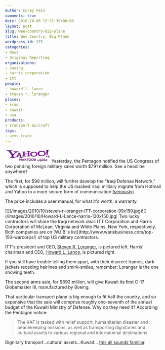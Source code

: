 ```yaml
---
author: Corey Pein
comments: true
date: 2010-10-06 15:21:39+00:00
layout: post
slug: wee-country-big-plane
title: Wee Country, Big Plane 
wordpress_id: 375
categories:
- News
- Original Reporting
organizations:
- boeing
- harris corporation
- itt
people:
- howard l. lance
- steven r. loranger
places:
- iraq
- kuwait
- usa
products:
- transport aircraft
tags:
- arms trade
---
```


![](/images/2010/10/yahoo-arabic-150x47.jpg)Yesterday, the Pentagon notified the US Congress of two pending foreign military sales worth $791 million. See a headline anywhere?

The first, for $98 million, will further develop the "Iraqi Defense Network," which is supposed to help the US-backed Iraqi military migrate from Hotmail and Yahoo to a more secure form of communication ([seriously](http://www.usf-iraq.com/?option=com_content&task=view&id=5102&Itemid=41)).

The price includes a user manual, for what it's worth, a warranty.

<!-- more --> ![](/images/2010/10/steven-r-loranger-ITT-corporation-99x150.jpg)![](/images/2010/10/Howard-L-Lance-harris-120x150.jpg) Two lucky contractors will share the Iraqi network deal: ITT Corporation and Harris Corporation of McLean, Virginia and White Plains, New York, respectively. Both companies are on [W.I.B.'s list](http://www.warisbusiness.com/top-150-warcorps/) of top US military contractors.

ITT's president and CEO, [Steven R. Loranger](http://www.itt.com/about/leadership/directors/ ), is pictured left. Harris' chairman and CEO, [Howard L. Lance](http://www.harris.com/board-of-directors.html ), is pictured right.

If you still have trouble telling them apart, with their discreet frames, dark jackets receding hairlines and smirk-smiles, remember: Loranger is the one showing teeth.

The second arms sale, for $693 million, will give Kuwait its first C-17 Globemaster III, manufactured by Boeing.

That particular transport plane is big enough to fit half the country, and so expensive that the sale will comprise roughly one-seventh of the annual budget of the Kuwaiti Ministry of Defense. Why do they need it? According the Pentagon notice:


> The KAF is tasked with relief support, humanitarian disaster and peacekeeping missions, as well as transporting dignitaries and cultural assets to various regional and international destinations.


Dignitary transport...cultural assets...Kuwait... [this all sounds familiar](http://www.dailymail.co.uk/news/article-441535/Camillas-high-heels-leave-huge-carbon-footprint.html).
